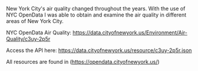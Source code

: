 

New York City's air quality changed throughout the years. With the use of NYC OpenData I was able to obtain and examine the air quality in different areas of New York City.

NYC OpenData Air Quality: https://data.cityofnewyork.us/Environment/Air-Quality/c3uy-2p5r

Access the API here: https://data.cityofnewyork.us/resource/c3uy-2p5r.json


All resources are found in (https://opendata.cityofnewyork.us/)
